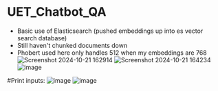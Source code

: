 # UET_Chatbot_QA
- Basic use of Elasticsearch (pushed embeddings up into es vector search database)
- Still haven't chunked documents down
- Phobert used here only handles 512 when my embeddings are 768
![Screenshot 2024-10-21 162914](https://github.com/user-attachments/assets/b0c34614-4ef5-4235-ab9e-d3811408720e)
![Screenshot 2024-10-21 164234](https://github.com/user-attachments/assets/d3d71da9-f519-4810-90d1-0eb1fbe40bb1)
![image](https://github.com/user-attachments/assets/97dbace2-925e-4540-9711-f92b6ad45c1b)

#Print inputs: 
![image](https://github.com/user-attachments/assets/9790d70b-6fdd-46d7-9755-ee6f21ec9dc2)
![image](https://github.com/user-attachments/assets/3f482743-2f4e-4c4a-bb2a-d79432577207)

